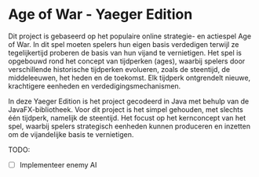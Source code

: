 # Age of War - Yaeger Edition

Dit project is gebaseerd op het populaire online strategie- en actiespel Age of War.
In dit spel moeten spelers hun eigen basis verdedigen terwijl ze tegelijkertijd proberen de basis van hun vijand te vernietigen.
Het spel is opgebouwd rond het concept van tijdperken (ages), waarbij spelers door verschillende historische tijdperken evolueren, zoals de steentijd, de middeleeuwen, het heden en de toekomst.
Elk tijdperk ontgrendelt nieuwe, krachtigere eenheden en verdedigingsmechanismen.

In deze Yaeger Edition is het project gecodeerd in Java met behulp van de JavaFX-bibliotheek.
Voor dit project is het simpel gehouden, met slechts één tijdperk, namelijk de steentijd.
Het focust op het kernconcept van het spel, waarbij spelers strategisch eenheden kunnen produceren en inzetten om de vijandelijke basis te vernietigen.

TODO:
- [ ] Implementeer enemy AI